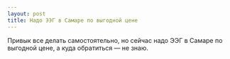 ```yaml
---
layout: post 
title: Надо ЭЭГ в Самаре по выгодной цене 
--- 
```

Привык все делать самостоятельно, но сейчас надо ЭЭГ в Самаре по выгодной цене, а куда обратиться — не знаю.